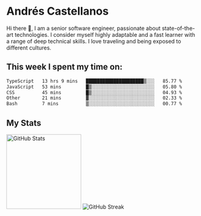 # Andrés Castellanos

Hi there 👋, I am a senior software engineer, passionate about state-of-the-art technologies. I consider myself highly adaptable and a fast learner with a range of deep technical skills. I love traveling and being exposed to different cultures.

## This week I spent my time on:

<!--START_SECTION:waka-->

```txt
TypeScript   13 hrs 9 mins   █████████████████████▒░░░   85.77 %
JavaScript   53 mins         █▒░░░░░░░░░░░░░░░░░░░░░░░   05.80 %
CSS          45 mins         █▒░░░░░░░░░░░░░░░░░░░░░░░   04.93 %
Other        21 mins         ▓░░░░░░░░░░░░░░░░░░░░░░░░   02.33 %
Bash         7 mins          ▒░░░░░░░░░░░░░░░░░░░░░░░░   00.77 %
```

<!--END_SECTION:waka-->

## My Stats

<img height="195" src="https://github-readme-stats.vercel.app/api?username=andrescv&show_icons=true&theme=onedark&hide_border=true&card_width=495" alt="GitHub Stats" />

<img src="https://streak-stats.demolab.com?user=andrescv&theme=one-dark-pro&hide_border=true" alt="GitHub Streak" />
